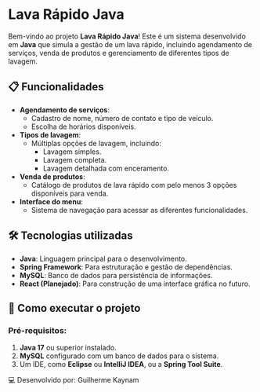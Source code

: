 # Lava Rápido Java

Bem-vindo ao projeto **Lava Rápido Java**! Este é um sistema desenvolvido em **Java** que simula a gestão de um lava rápido, incluindo agendamento de serviços, venda de produtos e gerenciamento de diferentes tipos de lavagem.

## 📋 Funcionalidades

- **Agendamento de serviços**:
  - Cadastro de nome, número de contato e tipo de veículo.
  - Escolha de horários disponíveis.
- **Tipos de lavagem**:
  - Múltiplas opções de lavagem, incluindo:
    - Lavagem simples.
    - Lavagem completa.
    - Lavagem detalhada com enceramento.
- **Venda de produtos**:
  - Catálogo de produtos de lava rápido com pelo menos 3 opções disponíveis para venda.
- **Interface do menu**:
  - Sistema de navegação para acessar as diferentes funcionalidades.

## 🛠️ Tecnologias utilizadas

- **Java**: Linguagem principal para o desenvolvimento.
- **Spring Framework**: Para estruturação e gestão de dependências.
- **MySQL**: Banco de dados para persistência de informações.
- **React (Planejado)**: Para construção de uma interface gráfica no futuro.

## 🚀 Como executar o projeto

### Pré-requisitos:
1. **Java 17** ou superior instalado.
2. **MySQL** configurado com um banco de dados para o sistema.
3. Um IDE, como **Eclipse** ou **IntelliJ IDEA**, ou a **Spring Tool Suite**.

💻 Desenvolvido por: Guilherme Kaynam
